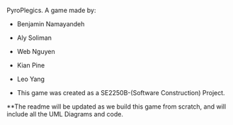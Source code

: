 PyroPlegics. 
A game made by: 
- Benjamin Namayandeh
- Aly Soliman
- Web Nguyen
- Kian Pine
- Leo Yang

- This game was created as a SE2250B-(Software Construction) Project.


**The readme will be updated as we build this game from scratch, and will include all the UML Diagrams and code.
